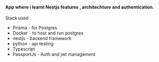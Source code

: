 #### App where i learnt Nestjs features , architechture and authentication.

Stack used

- Prisma - for Postgres
- Docker - to host and run postgres
- nestjs - backend framework
- python - api testing
- Typescript
- PassportJs - Auth and jwt management
